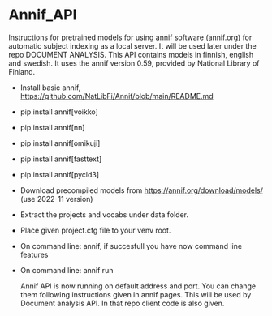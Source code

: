 # Annif_API
Instructions for pretrained models for using annif software (annif.org) for automatic subject indexing as a local server. It will be used later under the repo DOCUMENT ANALYSIS.
This API contains models in finnish, english and swedish. It uses the annif version 0.59, provided by National Library of Finland. 
* Install basic annif, https://github.com/NatLibFi/Annif/blob/main/README.md
* pip install annif[voikko]
* pip install annif[nn]
* pip install annif[omikuji]
* pip install annif[fasttext]
* pip install annif[pycld3]

* Download precompiled models from https://annif.org/download/models/ (use 2022-11 version)
* Extract the projects and vocabs under data folder.
* Place given project.cfg file to your venv root. 
* On command line: annif, if succesfull you have now command line features 
* On command line: annif run

  Annif API is now running on default address and port. You can change them following instructions given in annif pages.
  This will be used by Document analysis API. In that repo client code is also given.
